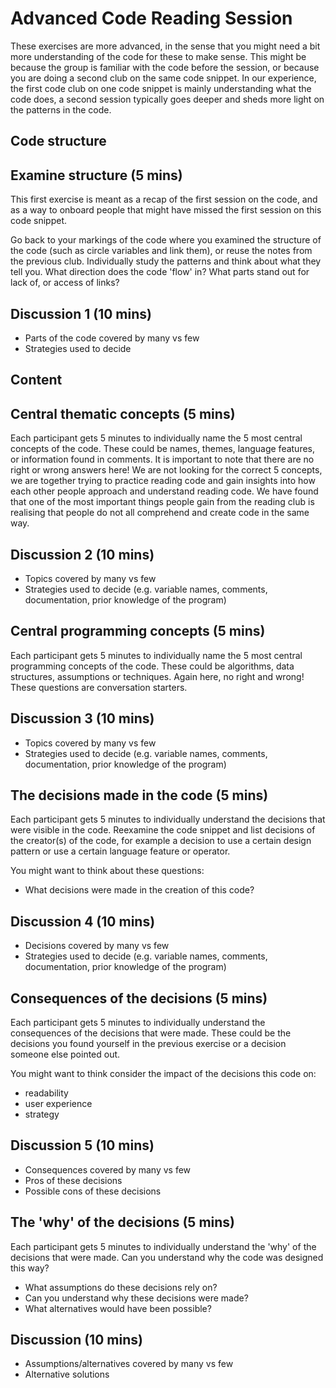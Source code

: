 # Advanced Code Reading Session

These exercises are more advanced, in the sense that you might need a bit more understanding of the code for these to make sense. This might be because the group is familiar with the code before the session, or because you are doing a second club on the same code snippet. In our experience, the first code club on one code snippet is mainly understanding what the code does, a second session typically goes deeper and sheds more light on the patterns in the code.

## Code structure

## Examine structure (5 mins)

This first exercise is meant as a recap of the first session on the code, and as a way to onboard people that might have missed the first session on this code snippet.

Go back to your markings of the code where you examined the structure of the code (such as circle variables and link them), or reuse the notes from the previous club. Individually study the patterns and think about what they tell you. What direction does the code 'flow' in? What parts stand out for lack of, or access of links?

## Discussion 1 (10 mins)

- Parts of the code covered by many vs few
- Strategies used to decide

## Content

## Central thematic concepts (5 mins)

Each participant gets 5 minutes to individually name the 5 most central concepts of the code. These could be names, themes, language features, or information found in comments. It is important to note that there are no right or wrong answers here! We are not looking for the correct 5 concepts, we are together trying to practice reading code and gain insights into how each other people approach and understand reading code. We have found that one of the most important things people gain from the reading club is realising that people do not all comprehend and create code in the same way.

## Discussion 2 (10 mins)

- Topics covered by many vs few
- Strategies used to decide (e.g. variable names, comments, documentation, prior knowledge of the program)

## Central programming concepts (5 mins)

Each participant gets 5 minutes to individually name the 5 most central programming concepts of the code. These could be algorithms, data structures, assumptions or techniques. Again here, no right and wrong! These questions are conversation starters.

## Discussion 3 (10 mins)

- Topics covered by many vs few
- Strategies used to decide (e.g. variable names, comments, documentation, prior knowledge of the program)

## The decisions made in the code (5 mins)

Each participant gets 5 minutes to individually understand the decisions that were visible in the code. Reexamine the code snippet and list decisions of the creator(s) of the code, for example a decision to use a certain design pattern or use a certain language feature or operator.

You might want to think about these questions:

- What decisions were made in the creation of this code?

## Discussion 4 (10 mins)

- Decisions covered by many vs few
- Strategies used to decide (e.g. variable names, comments, documentation, prior knowledge of the program)

## Consequences of the decisions (5 mins)

Each participant gets 5 minutes to individually understand the consequences of the decisions that were made. These could be the decisions you found yourself in the previous exercise or a decision someone else pointed out.

You might want to think consider the impact of the decisions this code on:

- readability
- user experience
- strategy

## Discussion 5 (10 mins)

- Consequences covered by many vs few
- Pros of these decisions
- Possible cons of these decisions

## The 'why' of the decisions (5 mins)

Each participant gets 5 minutes to individually understand the 'why' of the decisions that were made. Can you understand why the code was designed this way?

- What assumptions do these decisions rely on?
- Can you understand why these decisions were made?
- What alternatives would have been possible?

## Discussion (10 mins)

- Assumptions/alternatives covered by many vs few
- Alternative solutions
